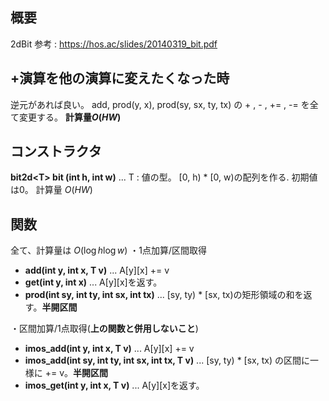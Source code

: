 ## 概要
2dBit
参考 : https://hos.ac/slides/20140319_bit.pdf 

## +演算を他の演算に変えたくなった時
逆元があれば良い。
add, prod(y, x), prod(sy, sx, ty, tx) の + , - , += , -= を全て変更する。
**計算量$O(HW)$**
## コンストラクタ
**bit2d\<T\> bit (int h, int w)** ... T : 値の型。 [0, h) * [0, w)の配列を作る. 初期値は0。 計算量 $O(HW)$

## 関数
全て、計算量は $O(\log{h} \log{w})$
・1点加算/区間取得
- **add(int y, int x, T v)** ... A[y][x] += v
- **get(int y, int x)** ... A[y][x]を返す。
- **prod(int sy, int ty, int sx, int tx)** ... [sy, ty) * [sx, tx)の矩形領域の和を返す。**半開区間**

・区間加算/1点取得(**上の関数と併用しないこと**)
- **imos_add(int y, int x, T v)** ... A[y][x] += v
- **imos_add(int sy, int ty, int sx, int tx, T v)** ... [sy, ty) * [sx, tx) の区間に一様に += v。**半開区間**
- **imos_get(int y, int x, T v)** ... A[y][x]を返す。

